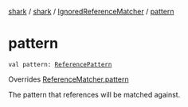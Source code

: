 [shark](../../index.md) / [shark](../index.md) / [IgnoredReferenceMatcher](index.md) / [pattern](./pattern.md)

# pattern

`val pattern: `[`ReferencePattern`](../-reference-pattern/index.md)

Overrides [ReferenceMatcher.pattern](../-reference-matcher/pattern.md)

The pattern that references will be matched against.

